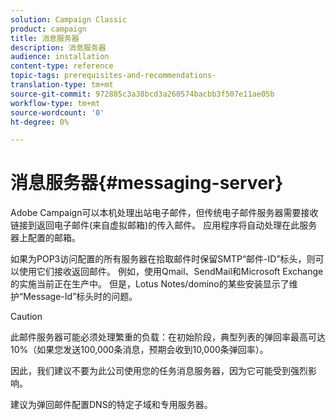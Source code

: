 ```yaml
---
solution: Campaign Classic
product: campaign
title: 消息服务器
description: 消息服务器
audience: installation
content-type: reference
topic-tags: prerequisites-and-recommendations-
translation-type: tm+mt
source-git-commit: 972885c3a38bcd3a260574bacbb3f507e11ae05b
workflow-type: tm+mt
source-wordcount: '0'
ht-degree: 0%

---
```



# 消息服务器{#messaging-server}

Adobe Campaign可以本机处理出站电子邮件，但传统电子邮件服务器需要接收链接到返回电子邮件(来自虚拟邮箱)的传入邮件。 应用程序将自动处理在此服务器上配置的邮箱。

如果为POP3访问配置的所有服务器在拾取邮件时保留SMTP“邮件-ID”标头，则可以使用它们接收返回邮件。 例如，使用Qmail、SendMail和Microsoft Exchange的实施当前正在生产中。 但是，Lotus Notes/domino的某些安装显示了维护“Message-Id”标头时的问题。

>[!CAUTION]
>
>此邮件服务器可能必须处理繁重的负载：在初始阶段，典型列表的弹回率最高可达10%（如果您发送100,000条消息，预期会收到10,000条弹回率）。
>
>因此，我们建议不要为此公司使用您的任务消息服务器，因为它可能受到强烈影响。
>
>建议为弹回邮件配置DNS的特定子域和专用服务器。
